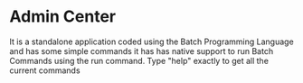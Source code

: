 # Admin Center
It is a standalone application coded using the Batch Programming Language and has some simple commands it has has native support to run Batch Commands using the run command.
Type "help" exactly to get all the current commands
